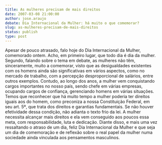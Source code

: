 ```yaml
---
title: As mulheres precisam de mais direitos
date: 2007-03-08 21:00:00
author: jose.araujo
debate: Dia Internacional da Mulher: há muito o que comemorar?
slug: as-mulheres-precisam-de-mais-direitos
status: publish 
type: post
---
```


Apesar de pouco atrasado, falo hoje do Dia Internacional da Mulher, comemorado ontem. Acho, em primeiro lugar, que todo dia é dia da mulher. Segundo, falando sobre o tema em debate, as mulheres não têm, sinceramente, muito a comemorar, visto que as desigualdades existentes com os homens ainda são significativas em vários aspectos, como no mercado de trabalho, com a percepção desproporcional de salários, entre outros exemplos. Contudo, ao longo dos anos, a mulher vem conquistando cargos importantes no nosso país, sendo chefe em várias empresas, ocupando cargos de confiança, gerenciando homens em várias situações. Temos que reconhecer que há muito tempo a mulher poderia ter direitos iguais aos do homem, como preconiza a nossa Constituição Federal, em seu art. 5º, que trata dos direitos e garantias fundamentais. Se não houver efetividade dessa condição, não adianta o texto frio da lei. A mulher necessita alcançar mais direitos e ela vem conseguido aos poucos essa meta, com responsabilidade, luta e dedicação. Diante disso, e mais uma vez ressaltando o atraso de um dia, feliz Dia Internacional da Mulher e que seja um dia de comemoração e de reflexão sobre o real papel da mulher numa sociedade ainda vinculada aos pensamentos masculinos.
